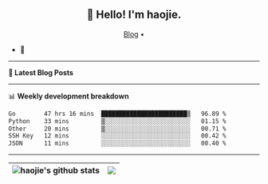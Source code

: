 <h2 align="center">👋 Hello! I'm haojie.</h2>
<p align="center">
  <a href="https://aoyouer.com">Blog</a> •
</p>


- 🔭 


-------

**📝 Latest Blog Posts**


-------

📊 **Weekly development breakdown**
<!--START_SECTION:waka-->

```txt
Go        47 hrs 16 mins  ████████████████████████▒   96.89 %
Python    33 mins         ▒░░░░░░░░░░░░░░░░░░░░░░░░   01.15 %
Other     20 mins         ▒░░░░░░░░░░░░░░░░░░░░░░░░   00.71 %
SSH Key   12 mins         ░░░░░░░░░░░░░░░░░░░░░░░░░   00.42 %
JSON      11 mins         ░░░░░░░░░░░░░░░░░░░░░░░░░   00.40 %
```

<!--END_SECTION:waka-->

-------



| <img align="center" src="https://github-readme-stats.vercel.app/api?username=haojie06&show_icons=true&theme=graywhite&show_icons=true&count_private=true&include_all_commits=true&hide_border=true" alt="haojie's github stats" /> | <img align="center" src="https://github-readme-stats.vercel.app/api/top-langs/?username=haojie06&layout=compact&theme=graywhite&hide_border=true&hide=css,html" /> |
| ------------- | ------------- |


